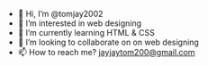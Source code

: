 - 👋 Hi, I’m @tomjay2002
- 👀 I’m interested in web designing
- 🌱 I’m currently learning HTML & CSS
- 💞️ I’m looking to collaborate on on web designing
- 📫 How to reach me? jayjaytom200@gmail.com

<!---
tomjay2002/tomjay2002 is a ✨ special ✨ repository because its `README.md` (this file) appears on your GitHub profile.
You can click the Preview link to take a look at your changes.
--->
